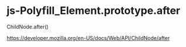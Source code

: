 # js-Polyfill_Element.prototype.after

ChildNode.after()

https://developer.mozilla.org/en-US/docs/Web/API/ChildNode/after
